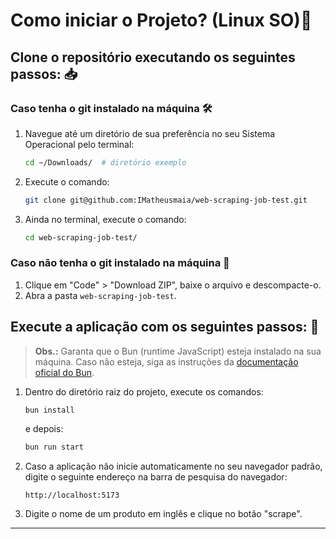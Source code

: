 # Como iniciar o Projeto? (Linux SO)🐧

## Clone o repositório executando os seguintes passos: 📥

### Caso tenha o git instalado na máquina 🛠️

1. Navegue até um diretório de sua preferência no seu Sistema Operacional pelo terminal:
   ```bash
   cd ~/Downloads/  # diretório exemplo
   ```
2. Execute o comando:
   ```bash
   git clone git@github.com:IMatheusmaia/web-scraping-job-test.git
   ```
3. Ainda no terminal, execute o comando:
   ```bash
   cd web-scraping-job-test/
   ```

### Caso não tenha o git instalado na máquina 🚫

1. Clique em "Code" > "Download ZIP", baixe o arquivo e descompacte-o.
2. Abra a pasta `web-scraping-job-test`.

## Execute a aplicação com os seguintes passos: 🚀

> **Obs.:** Garanta que o Bun (runtime JavaScript) esteja instalado na sua máquina. Caso não esteja, siga as instruções da [documentação oficial do Bun](https://bun.sh/docs/installation).

1. Dentro do diretório raiz do projeto, execute os comandos:
   ```bash
   bun install
   ```
   e depois:

   ```bash
   bun run start
   ```
2. Caso a aplicação não inicie automaticamente no seu navegador padrão, digite o seguinte endereço na barra de pesquisa do navegador:
   ```
   http://localhost:5173
   ```
3. Digite o nome de um produto em inglês e clique no botão "scrape".

---